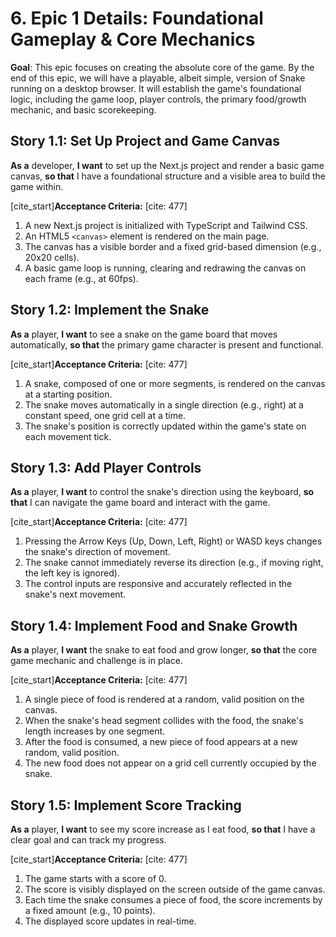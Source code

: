 # 6. Epic 1 Details: Foundational Gameplay & Core Mechanics

**Goal**: This epic focuses on creating the absolute core of the game. By the end of this epic, we will have a playable, albeit simple, version of Snake running on a desktop browser. It will establish the game's foundational logic, including the game loop, player controls, the primary food/growth mechanic, and basic scorekeeping.

## Story 1.1: Set Up Project and Game Canvas

**As a** developer,
**I want** to set up the Next.js project and render a basic game canvas,
**so that** I have a foundational structure and a visible area to build the game within.

[cite_start]**Acceptance Criteria:** [cite: 477]

1.  A new Next.js project is initialized with TypeScript and Tailwind CSS.
2.  An HTML5 `<canvas>` element is rendered on the main page.
3.  The canvas has a visible border and a fixed grid-based dimension (e.g., 20x20 cells).
4.  A basic game loop is running, clearing and redrawing the canvas on each frame (e.g., at 60fps).

## Story 1.2: Implement the Snake

**As a** player,
**I want** to see a snake on the game board that moves automatically,
**so that** the primary game character is present and functional.

[cite_start]**Acceptance Criteria:** [cite: 477]

1.  A snake, composed of one or more segments, is rendered on the canvas at a starting position.
2.  The snake moves automatically in a single direction (e.g., right) at a constant speed, one grid cell at a time.
3.  The snake's position is correctly updated within the game's state on each movement tick.

## Story 1.3: Add Player Controls

**As a** player,
**I want** to control the snake's direction using the keyboard,
**so that** I can navigate the game board and interact with the game.

[cite_start]**Acceptance Criteria:** [cite: 477]

1.  Pressing the Arrow Keys (Up, Down, Left, Right) or WASD keys changes the snake's direction of movement.
2.  The snake cannot immediately reverse its direction (e.g., if moving right, the left key is ignored).
3.  The control inputs are responsive and accurately reflected in the snake's next movement.

## Story 1.4: Implement Food and Snake Growth

**As a** player,
**I want** the snake to eat food and grow longer,
**so that** the core game mechanic and challenge is in place.

[cite_start]**Acceptance Criteria:** [cite: 477]

1.  A single piece of food is rendered at a random, valid position on the canvas.
2.  When the snake's head segment collides with the food, the snake's length increases by one segment.
3.  After the food is consumed, a new piece of food appears at a new random, valid position.
4.  The new food does not appear on a grid cell currently occupied by the snake.

## Story 1.5: Implement Score Tracking

**As a** player,
**I want** to see my score increase as I eat food,
**so that** I have a clear goal and can track my progress.

[cite_start]**Acceptance Criteria:** [cite: 477]

1.  The game starts with a score of 0.
2.  The score is visibly displayed on the screen outside of the game canvas.
3.  Each time the snake consumes a piece of food, the score increments by a fixed amount (e.g., 10 points).
4.  The displayed score updates in real-time.
